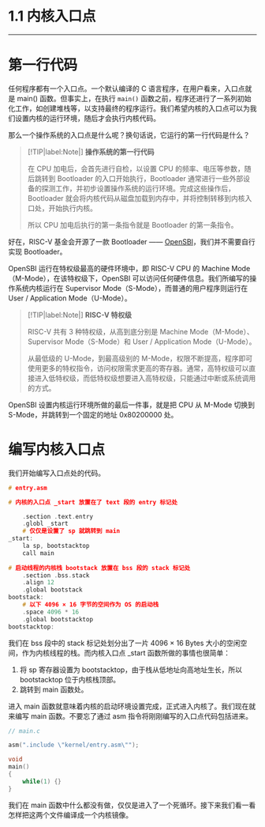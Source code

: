 # 1.1 内核入口点

----

# 第一行代码

任何程序都有一个入口点。一个默认编译的 C 语言程序，在用户看来，入口点就是 main() 函数。但事实上，在执行 `main()` 函数之前，程序还进行了一系列初始化工作，如创建堆栈等，以支持最终的程序运行。我们希望内核的入口点可以为我们设置内核的运行环境，随后才会执行内核代码。

那么一个操作系统的入口点是什么呢？换句话说，它运行的第一行代码是什么？

> [!TIP|label:Note|]
> **操作系统的第一行代码**
>
> 在 CPU 加电后，会首先进行自检，以设置 CPU 的频率、电压等参数，随后跳转到 Bootloader 的入口开始执行，Bootloader 通常进行一些外部设备的探测工作，并初步设置操作系统的运行环境。完成这些操作后，Bootloader 就会将内核代码从磁盘加载到内存中，并将控制转移到内核入口处，开始执行内核。
>
> 所以 CPU 加电后执行的第一条指令就是 Bootloader 的第一条指令。

好在，RISC-V 基金会开源了一款 Bootloader —— [OpenSBI](https://github.com/riscv/opensbi)，我们并不需要自行实现 Bootloader。

OpenSBI 运行在特权级最高的硬件环境中，即 RISC-V CPU 的 Machine Mode（M-Mode），在该特权级下，OpenSBI 可以访问任何硬件信息。我们所编写的操作系统内核运行在 Supervisor Mode（S-Mode），而普通的用户程序则运行在 User / Application Mode（U-Mode）。

> [!TIP|label:Note|]
>**RISC-V 特权级**
>
>RISC-V 共有 3 种特权级，从高到底分别是 Machine Mode（M-Mode）、Supervisor Mode（S-Mode）和 User / Application Mode（U-Mode）。
>
>从最低级的 U-Mode，到最高级别的 M-Mode，权限不断提高，程序即可使用更多的特权指令，访问权限需求更高的寄存器。通常，高特权级可以直接进入低特权级，而低特权级想要进入高特权级，只能通过中断或系统调用的方式。

OpenSBI 设置内核运行环境所做的最后一件事，就是把 CPU 从 M-Mode 切换到 S-Mode，并跳转到一个固定的地址 0x80200000 处。

# 编写内核入口点

我们开始编写入口点处的代码。

```c
# entry.asm

# 内核的入口点 _start 放置在了 text 段的 entry 标记处

    .section .text.entry
    .globl _start
    # 仅仅是设置了 sp 就跳转到 main
_start:
    la sp, bootstacktop
    call main
    
# 启动线程的内核栈 bootstack 放置在 bss 段的 stack 标记处
    .section .bss.stack
    .align 12
    .global bootstack
bootstack:
    # 以下 4096 × 16 字节的空间作为 OS 的启动栈
    .space 4096 * 16
    .global bootstacktop
bootstacktop:
```

我们在 bss 段中的 stack 标记处划分出了一片 4096 × 16 Bytes 大小的空闲空间，作为内核线程的栈。而内核入口点 _start 函数所做的事情也很简单：

1. 将 sp 寄存器设置为 bootstacktop，由于栈从低地址向高地址生长，所以 bootstacktop 位于内核栈顶部。
2. 跳转到 main 函数处。

进入 main 函数就意味着内核的启动环境设置完成，正式进入内核了。我们现在就来编写 main 函数。不要忘了通过 asm 指令将刚刚编写的入口点代码包括进来。

```c
// main.c

asm(".include \"kernel/entry.asm\"");

void
main()
{
    while(1) {}
}
```

我们在 main 函数中什么都没有做，仅仅是进入了一个死循环。接下来我们看一看怎样把这两个文件编译成一个内核镜像。
